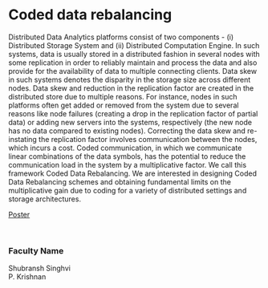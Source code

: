 # Coded data rebalancing

Distributed Data Analytics platforms consist of two components - (i) Distributed Storage System and (ii) Distributed Computation Engine. In such systems, data is usually stored in a distributed fashion in several nodes with some replication in order to reliably maintain and process the data and also provide for the availability of data to multiple connecting clients. Data skew in such systems denotes the disparity in the storage size across different nodes. Data skew and reduction in the replication factor are created in the distributed store due to multiple reasons. For instance, nodes in such platforms often get added or removed from the system due to several reasons like node failures (creating a drop in the replication factor of partial data) or adding new servers into the systems, respectively (the new node has no data compared to existing nodes). Correcting the data skew and re-instating the replication factor involves communication between the nodes, which incurs a cost. Coded communication, in which we communicate linear combinations of the data symbols, has the potential to reduce the communication load in the system by a multiplicative factor. We call this framework Coded Data Rebalancing. We are interested in designing Coded Data Rebalancing schemes and obtaining fundamental limits on the multiplicative gain due to coding for a variety of distributed settings and storage architectures.

[Poster](11.%20Coded%20data%20rebalancing.pdf)

<br>


### Faculty Name

Shubransh Singhvi<br>
P. Krishnan
